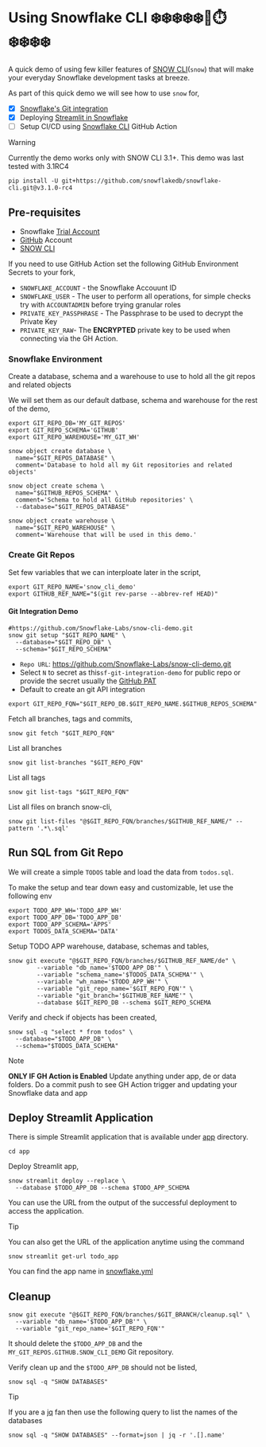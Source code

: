 # Using Snowflake CLI ❄️❄️❄️❄️❄️🐙⏱️❄️❄️❄️❄️

A quick demo of using few killer features of [SNOW CLI](https://docs.snowflake.com/en/developer-guide/snowflake-cli/index)(`snow`) that will make your everyday Snowflake development tasks at breeze.

As part of this quick demo we will see how to use `snow` for,

- [x] [Snowflake's Git integration](https://docs.snowflake.com/en/developer-guide/git/git-setting-up)
- [x] Deploying [Streamlit in Snowflake](https://docs.snowflake.com/en/developer-guide/streamlit/about-streamlit)
- [ ] Setup CI/CD using [Snowflake CLI](https://github.com/Snowflake-Labs/snowflake-cli-action) GitHub Action

> [!WARNING]
> Currently the demo works only with SNOW CLI 3.1+. This demo was last tested with 3.1RC4
> ```shell
> pip install -U git+https://github.com/snowflakedb/snowflake-cli.git@v3.1.0-rc4
> ```

## Pre-requisites

- Snowflake [Trial Account](https://signup.snowflake.com/)
- [GitHub](https://github.com) Account
- [SNOW CLI](https://docs.snowflake.com/en/developer-guide/snowflake-cli/index)

If you need to use GitHub Action set the following GitHub Environment Secrets to your fork,

- `SNOWFLAKE_ACCOUNT` - the Snowflake Accouunt ID
- `SNOWFLAKE_USER` - The user to perform all operations, for simple checks try with `ACCOUNTADMIN` before trying granular roles
- `PRIVATE_KEY_PASSPHRASE` - The Passphrase to be used to decrypt the Private Key 
- `PRIVATE_KEY_RAW`- The **ENCRYPTED** private key to be used when connecting via the GH Action.

### Snowflake Environment

Create a database, schema and a warehouse to use to hold all the git repos and related objects

We will set them as our default datbase, schema and warehouse for the rest of the demo,

```shell
export GIT_REPO_DB='MY_GIT_REPOS'
export GIT_REPO_SCHEMA='GITHUB'
export GIT_REPO_WAREHOUSE='MY_GIT_WH'
```

```shell
snow object create database \
  name="$GIT_REPOS_DATABASE" \
  comment='Database to hold all my Git repositories and related objects'
```

```shell
snow object create schema \
  name="$GITHUB_REPOS_SCHEMA" \
  comment='Schema to hold all GitHub repositories' \
  --database="$GIT_REPOS_DATABASE"
```

```shell
snow object create warehouse \
  name="$GIT_REPO_WAREHOUSE" \
  comment='Warehouse that will be used in this demo.'
```

### Create Git Repos

Set few variables that we can interploate later in the script,

```shell
export GIT_REPO_NAME='snow_cli_demo'
export GITHUB_REF_NAME="$(git rev-parse --abbrev-ref HEAD)"
```

#### Git Integration Demo

```shell
#https://github.com/Snowflake-Labs/snow-cli-demo.git
snow git setup "$GIT_REPO_NAME" \
  --database="$GIT_REPO_DB" \
  --schema="$GIT_REPO_SCHEMA"
```

* `Repo URL`: https://github.com/Snowflake-Labs/snow-cli-demo.git
* Select `N` to secret as this`sf-git-integration-demo` for public repo or provide the secret usually the [GitHub PAT](https://docs.github.com/en/authentication/keeping-your-account-and-data-secure/managing-your-personal-access-tokens)
* Default to create an git API integration

```shell
export GIT_REPO_FQN="$GIT_REPO_DB.$GIT_REPO_NAME.$GITHUB_REPOS_SCHEMA"
```
Fetch all branches, tags and commits,

```shell
snow git fetch "$GIT_REPO_FQN"
```

List all branches

```shell
snow git list-branches "$GIT_REPO_FQN"
```

List all tags

```shell
snow git list-tags "$GIT_REPO_FQN"
```

List all files on branch snow-cli,

```shell
snow git list-files "@$GIT_REPO_FQN/branches/$GITHUB_REF_NAME/" --pattern '.*\.sql'
```

## Run SQL from Git Repo

We will create a simple `TODOS` table and load the data from `todos.sql`.

To make the setup and tear down easy and customizable, let use the following env

```shell
export TODO_APP_WH='TODO_APP_WH'
export TODO_APP_DB='TODO_APP_DB'
export TODO_APP_SCHEMA='APPS'
export TODOS_DATA_SCHEMA='DATA'
```

Setup TODO APP warehouse, database, schemas and tables,

```shell
snow git execute "@$GIT_REPO_FQN/branches/$GITHUB_REF_NAME/de" \
        --variable "db_name='$TODO_APP_DB'" \
        --variable "schema_name='$TODOS_DATA_SCHEMA'" \
        --variable "wh_name='$TODO_APP_WH'" \
        --variable "git_repo_name='$GIT_REPO_FQN'" \
        --variable "git_branch='$GITHUB_REF_NAME'" \
        --database $GIT_REPO_DB --schema $GIT_REPO_SCHEMA
```

Verify and check if objects has been created,

```shell
snow sql -q "select * from todos" \
  --database="$TODO_APP_DB" \
  --schema="$TODOS_DATA_SCHEMA"
```
> [!NOTE]
> **ONLY IF GH Action is Enabled**
> Update anything under app, de or data folders. Do a commit push to see GH Action trigger and updating your Snowflake data and app

## Deploy Streamlit Application

There is simple Streamlit application that is available under [app](./app) directory.

```shell
cd app
```

Deploy Streamlit app,

```shell
snow streamlit deploy --replace \
  --database $TODO_APP_DB --schema $TODO_APP_SCHEMA
```

You can use the URL from the output of the successful deployment to access the application.

>[!TIP]
> You can also get the URL of the application anytime using the command
>```shell
> snow streamlit get-url todo_app
> ```
> You can find the app name in [snowflake.yml](./app/snowflake.yml)

## Cleanup

```shell
snow git execute "@$GIT_REPO_FQN/branches/$GIT_BRANCH/cleanup.sql" \
  --variable "db_name='$TODO_APP_DB'" \
  --variable "git_repo_name='$GIT_REPO_FQN'"
```

It should delete the `$TODO_APP_DB` and the `MY_GIT_REPOS.GITHUB.SNOW_CLI_DEMO` Git repository.

Verify clean up and the `$TODO_APP_DB` should not be listed,

```shell
snow sql -q "SHOW DATABASES"
```

> [!TIP]
> If you are a [jq](https://jqlang.github.io/jq/) fan then use the following query to list the names of the databases
> ```shell
> snow sql -q "SHOW DATABASES" --format=json | jq -r '.[].name'
> ```